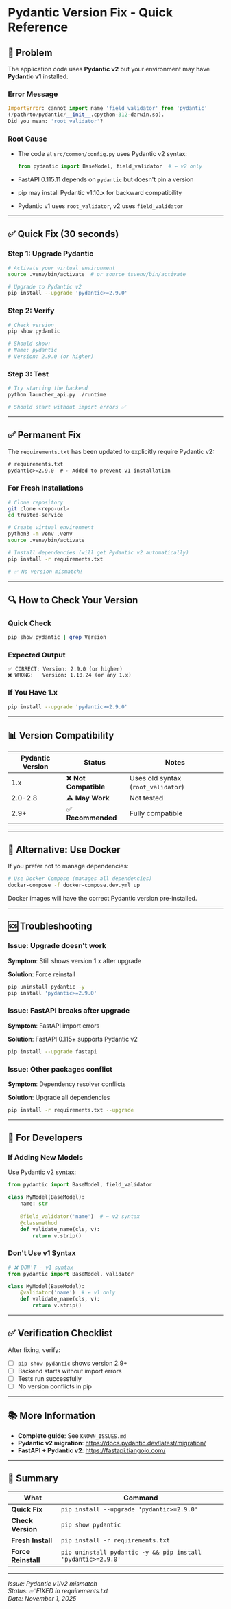# Pydantic Version Fix - Quick Reference

## 🔴 Problem

The application code uses **Pydantic v2** but your environment may have **Pydantic v1** installed.

### Error Message

```python
ImportError: cannot import name 'field_validator' from 'pydantic'
(/path/to/pydantic/__init__.cpython-312-darwin.so). 
Did you mean: 'root_validator'?
```

### Root Cause

- The code at `src/common/config.py` uses Pydantic v2 syntax:
  ```python
  from pydantic import BaseModel, field_validator  # ← v2 only
  ```

- FastAPI 0.115.11 depends on `pydantic` but doesn't pin a version
- pip may install Pydantic v1.10.x for backward compatibility
- Pydantic v1 uses `root_validator`, v2 uses `field_validator`

---

## ✅ Quick Fix (30 seconds)

### Step 1: Upgrade Pydantic

```bash
# Activate your virtual environment
source .venv/bin/activate  # or source tsvenv/bin/activate

# Upgrade to Pydantic v2
pip install --upgrade 'pydantic>=2.9.0'
```

### Step 2: Verify

```bash
# Check version
pip show pydantic

# Should show:
# Name: pydantic
# Version: 2.9.0 (or higher)
```

### Step 3: Test

```bash
# Try starting the backend
python launcher_api.py ./runtime

# Should start without import errors ✅
```

---

## ✅ Permanent Fix

The `requirements.txt` has been updated to explicitly require Pydantic v2:

```txt
# requirements.txt
pydantic>=2.9.0  # ← Added to prevent v1 installation
```

### For Fresh Installations

```bash
# Clone repository
git clone <repo-url>
cd trusted-service

# Create virtual environment
python3 -m venv .venv
source .venv/bin/activate

# Install dependencies (will get Pydantic v2 automatically)
pip install -r requirements.txt

# ✅ No version mismatch!
```

---

## 🔍 How to Check Your Version

### Quick Check

```bash
pip show pydantic | grep Version
```

### Expected Output

```
✅ CORRECT: Version: 2.9.0 (or higher)
❌ WRONG:   Version: 1.10.24 (or any 1.x)
```

### If You Have 1.x

```bash
pip install --upgrade 'pydantic>=2.9.0'
```

---

## 📊 Version Compatibility

| Pydantic Version | Status | Notes |
|------------------|--------|-------|
| 1.x | ❌ **Not Compatible** | Uses old syntax (`root_validator`) |
| 2.0-2.8 | ⚠️ **May Work** | Not tested |
| 2.9+ | ✅ **Recommended** | Fully compatible |

---

## 🚀 Alternative: Use Docker

If you prefer not to manage dependencies:

```bash
# Use Docker Compose (manages all dependencies)
docker-compose -f docker-compose.dev.yml up
```

Docker images will have the correct Pydantic version pre-installed.

---

## 🆘 Troubleshooting

### Issue: Upgrade doesn't work

**Symptom**: Still shows version 1.x after upgrade

**Solution**: Force reinstall
```bash
pip uninstall pydantic -y
pip install 'pydantic>=2.9.0'
```

### Issue: FastAPI breaks after upgrade

**Symptom**: FastAPI import errors

**Solution**: FastAPI 0.115+ supports Pydantic v2
```bash
pip install --upgrade fastapi
```

### Issue: Other packages conflict

**Symptom**: Dependency resolver conflicts

**Solution**: Upgrade all dependencies
```bash
pip install -r requirements.txt --upgrade
```

---

## 📝 For Developers

### If Adding New Models

Use Pydantic v2 syntax:

```python
from pydantic import BaseModel, field_validator

class MyModel(BaseModel):
    name: str
    
    @field_validator('name')  # ← v2 syntax
    @classmethod
    def validate_name(cls, v):
        return v.strip()
```

### Don't Use v1 Syntax

```python
# ❌ DON'T - v1 syntax
from pydantic import BaseModel, validator

class MyModel(BaseModel):
    @validator('name')  # ← v1 only
    def validate_name(cls, v):
        return v.strip()
```

---

## ✅ Verification Checklist

After fixing, verify:

- [ ] `pip show pydantic` shows version 2.9+
- [ ] Backend starts without import errors
- [ ] Tests run successfully
- [ ] No version conflicts in pip

---

## 📚 More Information

- **Complete guide**: See `KNOWN_ISSUES.md`
- **Pydantic v2 migration**: https://docs.pydantic.dev/latest/migration/
- **FastAPI + Pydantic v2**: https://fastapi.tiangolo.com/

---

## 🎯 Summary

| What | Command |
|------|---------|
| **Quick Fix** | `pip install --upgrade 'pydantic>=2.9.0'` |
| **Check Version** | `pip show pydantic` |
| **Fresh Install** | `pip install -r requirements.txt` |
| **Force Reinstall** | `pip uninstall pydantic -y && pip install 'pydantic>=2.9.0'` |

---

*Issue: Pydantic v1/v2 mismatch*  
*Status: ✅ FIXED in requirements.txt*  
*Date: November 1, 2025*

